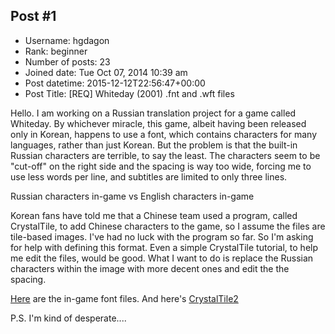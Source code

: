 ## Post #1
- Username: hgdagon
- Rank: beginner
- Number of posts: 23
- Joined date: Tue Oct 07, 2014 10:39 am
- Post datetime: 2015-12-12T22:56:47+00:00
- Post Title: [REQ] Whiteday (2001) .fnt and .wft files

Hello. I am working on a Russian translation project for a game called Whiteday. By whichever miracle, this game, albeit having been released only in Korean,  happens to use a font, which contains characters for many languages, rather than just Korean. But the problem is that the built-in Russian characters are terrible, to say the least. The characters seem to be "cut-off" on the right side and the spacing is way too wide, forcing me to use less words per line, and subtitles are limited to only three lines.

Russian characters in-game vs English characters in-game
[](http://imgur.com/96IHZC1)[](http://imgur.com/sT1gjw0)

Korean fans have told me that a Chinese team used a program, called CrystalTile, to add Chinese characters to the game, so I assume the files are tile-based images. I've had no luck with the program so far. So I'm asking for help with defining this format. Even a simple CrystalTile tutorial, to help me edit the files, would be good. What I want to do is replace the Russian characters within the image with more decent ones and edit the the spacing.

[Here](https://cloud.mail.ru/public/HUi7/r1QQVDYhk) are the in-game font files. And here's [CrystalTile2](https://cloud.mail.ru/public/4yge/CsgVBBCcE)

P.S. I'm kind of desperate....
